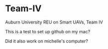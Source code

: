 Team-IV
=======

Auburn University REU on Smart UAVs, Team IV

This is a test to set up github on my mac?

Did it also work on michelle's computer?
